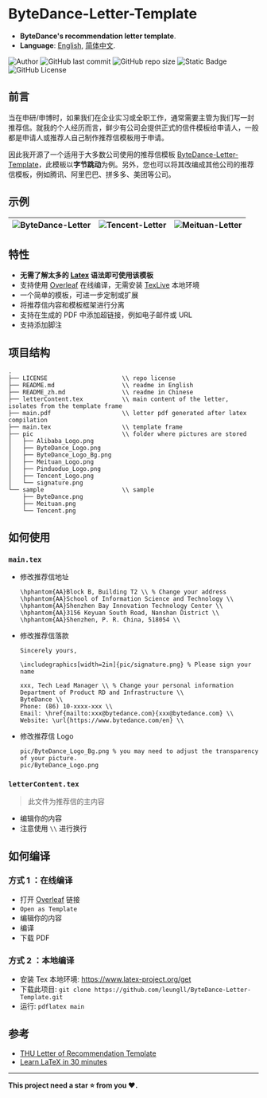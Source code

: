 <!--
 * @Author: Lili Liang
 * @Date: 2024-05-19 21:22:15
 * @LastEditors: Lili Liang
 * @LastEditTime: 2024-05-24 13:55:12
 * @Description: Please set description
-->
# ByteDance-Letter-Template
- **ByteDance's recommendation letter template**.
- **Language**: [English](README.md), [简体中文](README_zh.md).

![Author](https://img.shields.io/badge/Author-Lili_Liang-red)
![GitHub last commit](https://img.shields.io/github/last-commit/leungll/ByteDance-Letter-Template?color=yellow)
![GitHub repo size](https://img.shields.io/github/repo-size/leungll/ByteDance-Letter-Template)
![Static Badge](https://img.shields.io/badge/language-latex-orange)
![GitHub License](https://img.shields.io/github/license/leungll/ByteDance-Letter-Template?color=green)

## 前言
当在申研/申博时，如果我们在企业实习或全职工作，通常需要主管为我们写一封推荐信。就我的个人经历而言，鲜少有公司会提供正式的信件模板给申请人，一般都是申请人或推荐人自己制作推荐信模板用于申请。

因此我开源了一个适用于大多数公司使用的推荐信模板 [ByteDance-Letter-Template](https://github.com/leungll/ByteDance-Letter-Template)，此模板以**字节跳动**为例。另外，您也可以将其改编成其他公司的推荐信模板，例如腾讯、阿里巴巴、拼多多、美团等公司。

## 示例
![ByteDance-Letter](https://cdn.jsdelivr.net/gh/leungll/MyImgHosting/img/ByteDance-Letter.png) | ![Tencent-Letter](https://cdn.jsdelivr.net/gh/leungll/MyImgHosting/img/Tencent-Letter.png) | ![Meituan-Letter](https://cdn.jsdelivr.net/gh/leungll/MyImgHosting/img/Meituan-Letter.png)
---|---|---

## 特性
- **无需了解太多的 [Latex](https://www.overleaf.com/learn/latex/Learn_LaTeX_in_30_minutes) 语法即可使用该模板**
- 支持使用 [Overleaf](https://www.overleaf.com/latex/templates/bytedance-letter-template/pfspzqjqjrhm) 在线编译，无需安装 [TexLive](https://tug.org/texlive) 本地环境
- 一个简单的模板，可进一步定制或扩展
- 将推荐信内容和模板框架进行分离
- 支持在生成的 PDF 中添加超链接，例如电子邮件或 URL
- 支持添加脚注

## 项目结构
```
.
├── LICENSE                     \\ repo license
├── README.md                   \\ readme in English
├── README_zh.md                \\ readme in Chinese
├── letterContent.tex           \\ main content of the letter, isolates from the template frame
├── main.pdf                    \\ letter pdf generated after latex compilation
├── main.tex                    \\ template frame
├── pic                         \\ folder where pictures are stored
│   ├── Alibaba_Logo.png
│   ├── ByteDance_Logo.png
│   ├── ByteDance_Logo_Bg.png
│   ├── Meituan_Logo.png
│   ├── Pinduoduo_Logo.png
│   ├── Tencent_Logo.png
│   └── signature.png
└── sample                      \\ sample
    ├── ByteDance.png
    ├── Meituan.png
    └── Tencent.png
```

## 如何使用
### `main.tex`
- 修改推荐信地址
    ```
    \hphantom{AA}Block B, Building T2 \\ % Change your address
    \hphantom{AA}School of Information Science and Technology \\
    \hphantom{AA}Shenzhen Bay Innovation Technology Center \\
    \hphantom{AA}3156 Keyuan South Road, Nanshan District \\
    \hphantom{AA}Shenzhen, P. R. China, 518054 \\
    ```

- 修改推荐信落款
    ```
    Sincerely yours,

    \includegraphics[width=2in]{pic/signature.png} % Please sign your name

    xxx, Tech Lead Manager \\ % Change your personal information
    Department of Product RD and Infrastructure \\
    ByteDance \\
    Phone: (86) 10-xxxx-xxx \\ 
    Email: \href{mailto:xxx@bytedance.com}{xxx@bytedance.com} \\
    Website: \url{https://www.bytedance.com/en} \\
    ```

- 修改推荐信 Logo
    ```
    pic/ByteDance_Logo_Bg.png % you may need to adjust the transparency of your picture.
    pic/ByteDance_Logo.png
    ```

### `letterContent.tex` 
> 此文件为推荐信的主内容
- 编辑你的内容
- 注意使用 `\\` 进行换行

## 如何编译
### 方式 1 ：在线编译
- 打开 [Overleaf](https://www.overleaf.com/latex/templates/bytedance-letter-template/pfspzqjqjrhm) 链接
- `Open as Template`
- 编辑你的内容
- 编译
- 下载 PDF

### 方式 2 ：本地编译
- 安装 Tex 本地环境: https://www.latex-project.org/get
- 下载此项目: `git clone https://github.com/leungll/ByteDance-Letter-Template.git`
- 运行: `pdflatex main`

## 参考
- [THU Letter of Recommendation Template](https://www.overleaf.com/latex/templates/thu-letter-of-recommendation-template/ghjfgfhykprk)
- [Learn LaTeX in 30 minutes](https://www.overleaf.com/learn/latex/Learn_LaTeX_in_30_minutes)

---
**This project need a star ⭐ from you ❤️.**